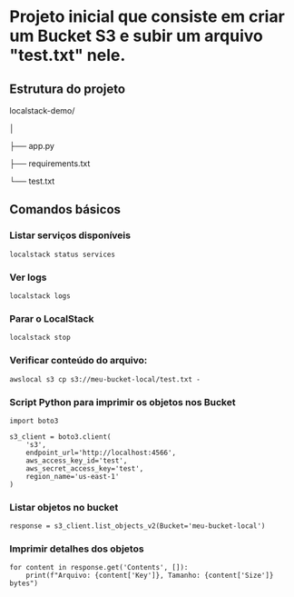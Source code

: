 # Projeto inicial que consiste em criar um Bucket S3 e subir um arquivo "test.txt" nele.


## Estrutura do projeto

localstack-demo/

│

├── app.py

├── requirements.txt

└── test.txt

## Comandos básicos

### Listar serviços disponíveis
```
localstack status services
```

### Ver logs
```
localstack logs
```

### Parar o LocalStack
```
localstack stop
```

### Verificar conteúdo do arquivo:
```
awslocal s3 cp s3://meu-bucket-local/test.txt -
```

### Script Python para imprimir os objetos nos Bucket
```
import boto3

s3_client = boto3.client(
    's3', 
    endpoint_url='http://localhost:4566',
    aws_access_key_id='test',
    aws_secret_access_key='test',
    region_name='us-east-1'
)
```

### Listar objetos no bucket
```
response = s3_client.list_objects_v2(Bucket='meu-bucket-local')
```
### Imprimir detalhes dos objetos
```
for content in response.get('Contents', []):
    print(f"Arquivo: {content['Key']}, Tamanho: {content['Size']} bytes")
```
